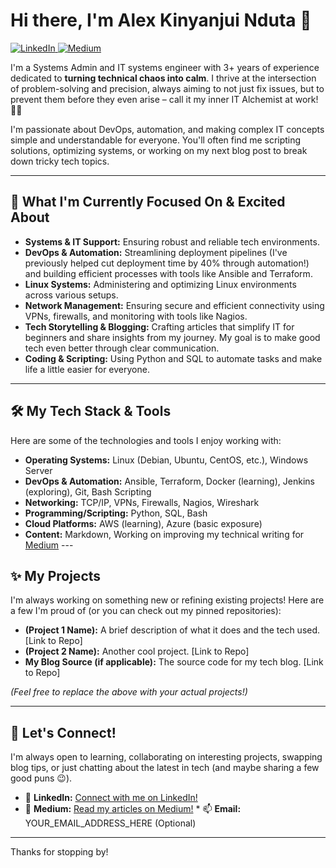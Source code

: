 # Hi there, I'm Alex Kinyanjui Nduta 👋

<a href="YOUR_LINKEDIN_PROFILE_URL_HERE" target="_blank">
    <img src="https://img.shields.io/badge/LinkedIn-0077B5?style=for-the-badge&logo=linkedin&logoColor=white" alt="LinkedIn"/>
</a>
<a href="https://medium.com/@wasremoved" target="_blank"> <img src="https://img.shields.io/badge/Medium-12100E?style=for-the-badge&logo=medium&logoColor=white" alt="Medium"/>
</a>

I'm a Systems Admin and IT systems engineer with 3+ years of experience dedicated to **turning technical chaos into calm**. I thrive at the intersection of problem-solving and precision, always aiming to not just fix issues, but to prevent them before they even arise – call it my inner IT Alchemist at work! 🧙‍♂️

I'm passionate about DevOps, automation, and making complex IT concepts simple and understandable for everyone. You'll often find me scripting solutions, optimizing systems, or working on my next blog post to break down tricky tech topics.

---

## 🚀 What I'm Currently Focused On & Excited About

* **Systems & IT Support:** Ensuring robust and reliable tech environments.
* **DevOps & Automation:** Streamlining deployment pipelines (I've previously helped cut deployment time by 40% through automation!) and building efficient processes with tools like Ansible and Terraform.
* **Linux Systems:** Administering and optimizing Linux environments across various setups.
* **Network Management:** Ensuring secure and efficient connectivity using VPNs, firewalls, and monitoring with tools like Nagios.
* **Tech Storytelling & Blogging:** Crafting articles that simplify IT for beginners and share insights from my journey. My goal is to make good tech even better through clear communication.
* **Coding & Scripting:** Using Python and SQL to automate tasks and make life a little easier for everyone.

---

## 🛠️ My Tech Stack & Tools

Here are some of the technologies and tools I enjoy working with:

* **Operating Systems:** Linux (Debian, Ubuntu, CentOS, etc.), Windows Server
* **DevOps & Automation:** Ansible, Terraform, Docker (learning), Jenkins (exploring), Git, Bash Scripting
* **Networking:** TCP/IP, VPNs, Firewalls, Nagios, Wireshark
* **Programming/Scripting:** Python, SQL, Bash
* **Cloud Platforms:** AWS (learning), Azure (basic exposure)
* **Content:** Markdown, Working on improving my technical writing for [Medium](https://medium.com/@wasremoved) ---

## ✨ My Projects

I'm always working on something new or refining existing projects! Here are a few I'm proud of (or you can check out my pinned repositories):

* **(Project 1 Name):** A brief description of what it does and the tech used. [Link to Repo]
* **(Project 2 Name):** Another cool project. [Link to Repo]
* **My Blog Source (if applicable):** The source code for my tech blog. [Link to Repo]

*(Feel free to replace the above with your actual projects!)*

---

## 💬 Let's Connect!

I'm always open to learning, collaborating on interesting projects, swapping blog tips, or just chatting about the latest in tech (and maybe sharing a few good puns 😉).

* 🔗 **LinkedIn:** [Connect with me on LinkedIn!](YOUR_LINKEDIN_PROFILE_URL_HERE)
* 📝 **Medium:** [Read my articles on Medium!](https://medium.com/@wasremoved) * 📫 **Email:** YOUR_EMAIL_ADDRESS_HERE (Optional)

---

Thanks for stopping by!
